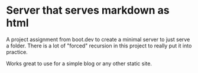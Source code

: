 # Server that serves markdown as html

A project assignment from boot.dev to create a minimal server to just serve a folder.
There is a lot of "forced" recursion in this project to really put it into practice.

Works great to use for a simple blog or any other static site.
